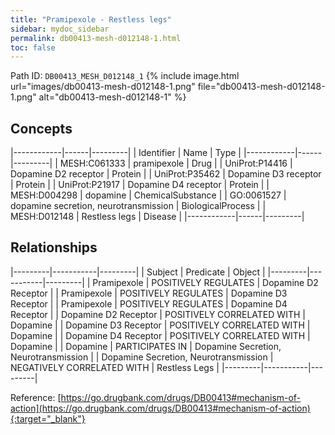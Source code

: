 ```yaml
---
title: "Pramipexole - Restless legs"
sidebar: mydoc_sidebar
permalink: db00413-mesh-d012148-1.html
toc: false 
---
```



Path ID: `DB00413_MESH_D012148_1`
{% include image.html url="images/db00413-mesh-d012148-1.png" file="db00413-mesh-d012148-1.png" alt="db00413-mesh-d012148-1" %}

## Concepts

|------------|------|---------|
| Identifier | Name | Type    |
|------------|------|---------|
| MESH:C061333 | pramipexole | Drug |
| UniProt:P14416 | Dopamine D2 receptor | Protein |
| UniProt:P35462 | Dopamine D3 receptor | Protein |
| UniProt:P21917 | Dopamine D4 receptor | Protein |
| MESH:D004298 | dopamine | ChemicalSubstance |
| GO:0061527 | dopamine secretion, neurotransmission | BiologicalProcess |
| MESH:D012148 | Restless legs | Disease |
|------------|------|---------|

## Relationships

|---------|-----------|---------|
| Subject | Predicate | Object  |
|---------|-----------|---------|
| Pramipexole | POSITIVELY REGULATES | Dopamine D2 Receptor |
| Pramipexole | POSITIVELY REGULATES | Dopamine D3 Receptor |
| Pramipexole | POSITIVELY REGULATES | Dopamine D4 Receptor |
| Dopamine D2 Receptor | POSITIVELY CORRELATED WITH | Dopamine |
| Dopamine D3 Receptor | POSITIVELY CORRELATED WITH | Dopamine |
| Dopamine D4 Receptor | POSITIVELY CORRELATED WITH | Dopamine |
| Dopamine | PARTICIPATES IN | Dopamine Secretion, Neurotransmission |
| Dopamine Secretion, Neurotransmission | NEGATIVELY CORRELATED WITH | Restless Legs |
|---------|-----------|---------|

Reference: [https://go.drugbank.com/drugs/DB00413#mechanism-of-action](https://go.drugbank.com/drugs/DB00413#mechanism-of-action){:target="_blank"}